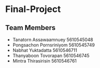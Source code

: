# Final-Project

## Team Members

- Tanatorn Assawaamnuey 5610545048
- Pongsachon Pornsriniyom 5610545749
- Nabhat Yuktadatta 5610546711
- Thanyaboon Tovorapan 5610546745
- Mintra Thirasirisin 5610546761
